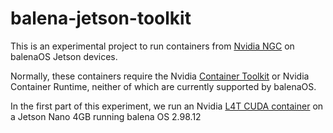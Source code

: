 # balena-jetson-toolkit
This is an experimental project to run containers from [Nvidia NGC](https://catalog.ngc.nvidia.com/containers) on balenaOS Jetson devices.

Normally, these containers require the Nvidia [Container Toolkit](https://docs.nvidia.com/datacenter/cloud-native/container-toolkit/overview.html) or Nvidia Container Runtime, neither of which are currently supported by balenaOS.

In the first part of this experiment, we run an Nvidia [L4T CUDA container](https://catalog.ngc.nvidia.com/orgs/nvidia/containers/l4t-cuda) on a Jetson Nano 4GB running balena OS 2.98.12



